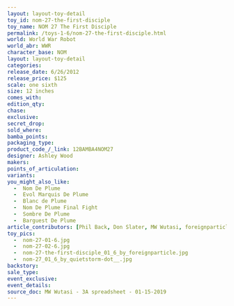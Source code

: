 ```yaml
---
layout: layout-toy-detail 
toy_id: nom-27-the-first-disciple
toy_name: NOM 27 The First Disciple
permalink: /toys-1-6/nom-27-the-first-disciple.html
world: World War Robot
world_abr: WWR
character_base: NOM
layout: layout-toy-detail
categories: 
release_date: 6/26/2012
release_price: $125 
scale: one sixth
size: 12 inches
comes_with: 
edition_qty: 
chase: 
exclusive: 
secret_drop: 
sold_where: 
bamba_points: 
packaging_type: 
product_code_/_link: 12BAMBA4NOM27
designer: Ashley Wood
makers: 
points_of_articulation: 
variants: 
you_might_also_like:
  -  Nom De Plume
  -  Evol Marquis De Plume
  -  Blanc de Plume
  -  Nom De Plume Final Fight  
  -  Sombre De Plume  
  -  Barguest De Plume
article_contributors: [Phil Back, Don Slater, MW Wutasi, foreignparticle, luciferbeck, quietstorm__]
toy_pics: 
  -  nom-27-01-6.jpg
  -  nom-27-02-6.jpg
  -  nom-27-the-first-disciple_01_6_by_foreignparticle.jpg
  -  nom-27_01_6_by_quietstorm-dot__.jpg
backstory: 
sale_type: 
event_exclusive: 
event_details: 
source_doc: MW Wutasi - 3A spreadsheet - 01-15-2019
---
```

